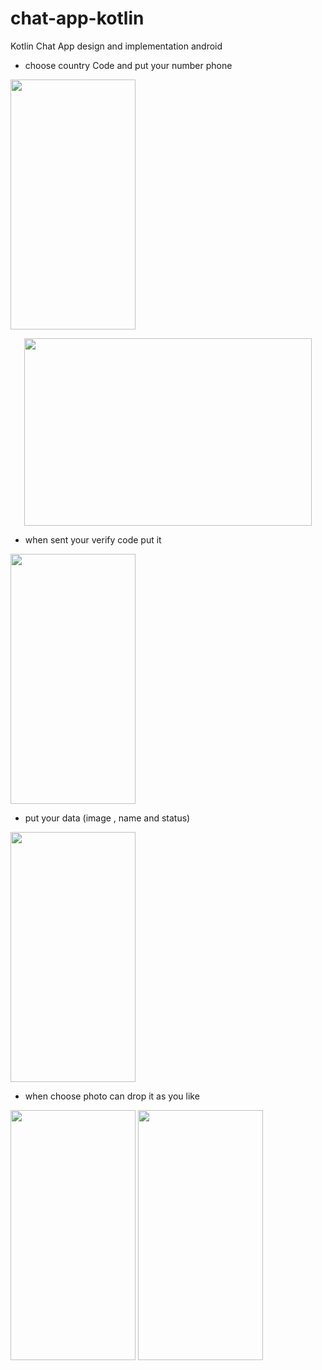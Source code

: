 # chat-app-kotlin
Kotlin Chat App design and implementation android

* choose country Code and put your number phone 
<img src="https://user-images.githubusercontent.com/55391701/107904965-05328680-6f56-11eb-827b-840d970c1f93.png" align="center" width="200" height="400" />

<p align="center">
  <img width="460" height="300" src="https://user-images.githubusercontent.com/55391701/107904965-05328680-6f56-11eb-827b-840d970c1f93.png">
</p>

* when sent your verify code put it
<img src="https://user-images.githubusercontent.com/55391701/107906431-c7cff800-6f59-11eb-9a11-e68aed6aeb0c.png" align="center" width="200" height="400" />

* put your data (image , name and status)
<img src="https://user-images.githubusercontent.com/55391701/107906733-8429be00-6f5a-11eb-8fd5-deef1294c1fc.png" align="center" width="200" height="400" />

* when choose photo can drop it as you like
<img src="https://user-images.githubusercontent.com/55391701/107906742-8ab83580-6f5a-11eb-9662-ee4a06e60435.png" align="center" width="200" height="400" />

<img src="https://user-images.githubusercontent.com/55391701/107906744-8d1a8f80-6f5a-11eb-8063-59bf9014ea0d.png" align="center" width="200" height="400" />
